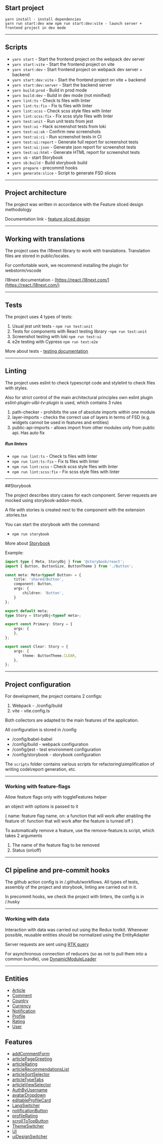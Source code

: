 ## Start project

```
yarn install - install dependencies
yarn run start:dev или npm run start:dev:vite - launch server + frontend project in dev mode
```

----

## Scripts

- `yarn start` - Start the frontend project on the webpack dev server
- `yarn start:vite` - Start the frontend project on vite
- `yarn start:dev` - Start frontend project on webpack dev server + backend
- `yarn start:dev:vite` - Start the frontend project on vite + backend
- `yarn start:dev:server` - Start the backend server
- `yarn build:prod` - Build in prod mode
- `yarn build:dev` - Build in dev mode (not minified)
- `yarn lint:ts` - Check ts files with linter
- `yarn lint:ts:fix` - Fix ts files with linter
- `yarn lint:scss` - Check scss style files with linter
- `yarn lint:scss:fix` - Fix scss style files with linter
- `yarn test:unit` - Run unit tests from jest
- `yarn test:ui` - Hack screenshot tests from loki
- `yarn test:ui:ok` - Confirm new screenshots
- `yarn test:ui:ci` - Run screenshot tests in CI
- `yarn test:ui:report` - Generate full report for screenshot tests
- `yarn test:ui:json` - Generate json report for screenshot tests
- `yarn test:ui:html` - Generate HTML report for screenshot tests
- `yarn sb` - start Storybook
- `yarn sb:build` - Build storybook build
- `yarn prepare` - precommit hooks
- `yarn generate:slice` - Script to generate FSD slices

----

## Project architecture

The project was written in accordance with the Feature sliced design methodology

Documentation link - [feature sliced design](https://feature-sliced.design/docs/get-started/tutorial)

----

## Working with translations

The project uses the i18next library to work with translations.
Translation files are stored in public/locales.

For comfortable work, we recommend installing the plugin for webstorm/vscode

i18next documentation - [https://react.i18next.com/](https://react.i18next.com/)

----

## Tests

The project uses 4 types of tests:
1) Usual jest unit tests - `npm run test:unit`
2) Tests for components with React testing library -`npm run test:unit`
3) Screenshot testing with loki `npm run test:ui`
4) e2e testing with Cypress `npm run test:e2e`

More about tests - [testing documentation](/docs/tests.md)

----

## Linting

The project uses eslint to check typescript code and stylelint to check files with styles.

Also for strict control of the main architectural principles
own eslint plugin *eslint-plugin-ulbi-tv-plugin* is used,
which contains 3 rules
1) path-checker - prohibits the use of absolute imports within one module
2) layer-imports - checks the correct use of layers in terms of FSD
   (e.g. widgets cannot be used in features and entities)
3) public-api-imports - allows import from other modules only from public api. Has auto fix

##### Run linters
- `npm run lint:ts` - Check ts files with linter
- `npm run lint:ts:fix` - Fix ts files with linter
- `npm run lint:scss` - Check scss style files with linter
- `npm run lint:scss:fix` - Fix scss style files with linter

----
##Storybook

The project describes story cases for each component.
Server requests are mocked using storybook-addon-mock.

A file with stories is created next to the component with the extension .stories.tsx

You can start the storybook with the command:
- `npm run storybook`

More about [Storybook](/docs/storybook.md)

Example:

```typescript jsx
import type { Meta, StoryObj } from '@storybook/react';
import { Button, ButtonSize, ButtonTheme } from './Button';

const meta: Meta<typeof Button> = {
    title: 'shared/Button',
    component: Button,
    args: {
        children: 'Button',
    }
};

export default meta;
type Story = StoryObj<typeof meta>;

export const Primary: Story = {
    args: {
    },
};

export const Clear: Story = {
    args: {
        theme: ButtonTheme.CLEAR,
    },
};
```


----

## Project configuration

For development, the project contains 2 configs:
1. Webpack - ./config/build
2. vite - vite.config.ts

Both collectors are adapted to the main features of the application.

All configuration is stored in /config
- /config/babel-babel
- /config/build - webpack configuration
- /config/jest - test environment configuration
- /config/storybook - storybook configuration

The `scripts` folder contains various scripts for refactoring\simplification of writing code\report generation, etc.

----

### Working with feature-flags

Allow feature flags only with toggleFeatures helper

an object with options is passed to it

{
name: feature flag name,
on: a function that will work after enabling the feature
of: function that will work after the feature is turned off
}

To automatically remove a feature, use the remove-feature.ts script,
which takes 2 arguments
1. The name of the feature flag to be removed
2. Status (on\off)

----

## CI pipeline and pre-commit hooks

The github action config is in /.github/workflows.
All types of tests, assembly of the project and storybook, linting are carried out in it.

In precommit hooks, we check the project with linters, the config is in /.husky

----

### Working with data

Interaction with data was carried out using the Redux toolkit.
Whenever possible, reusable entities should be normalized using the EntityAdapter

Server requests are sent using [RTK query](/src/shared/api/rtkApi.ts)

For asynchronous connection of reducers (so as not to pull them into a common bundle), use
[DynamicModuleLoader](/src/shared/lib/components/DynamicModuleLoader/DynamicModuleLoader.tsx)

----

## Entities

- [Article](/src/entities/Article)
- [Comment](/src/entities/Comment)
- [Country](/src/entities/Country)
- [Currency](/src/entities/Currency)
- [Notification](/src/entities/Notification)
- [Profile](/src/entities/Profile)
- [Rating](/src/entities/Rating)
- [User](/src/entities/User)

## Features

- [addCommentForm](/src/features/addCommentForm)
- [articlePageGreeting](/src/features/articlePageGreeting)
- [articleRating](/src/features/articleRating)
- [articleRecommendationsList](/src/features/articleRecommendationsList)
- [articleSortSelector](/src/features/articleSortSelector)
- [articleTypeTabs](/src/features/articleTypeTabs)
- [articleViewSelector](/src/features/articleViewSelector)
- [AuthByUsername](/src/features/AuthByUsername)
- [avatarDropdown](/src/features/avatarDropdown)
- [editableProfileCard](/src/features/editableProfileCard)
- [LangSwitcher](/src/features/LangSwitcher)
- [notificationButton](/src/features/notificationButton)
- [profileRating](/src/features/profileRating)
- [scrollToTopButton](/src/features/scrollToTopButton)
- [ThemeSwitcher](/src/features/ThemeSwitcher)
- [UI](/src/features/UI)
- [uiDesignSwitcher](/src/features/uiDesignSwitcher)
